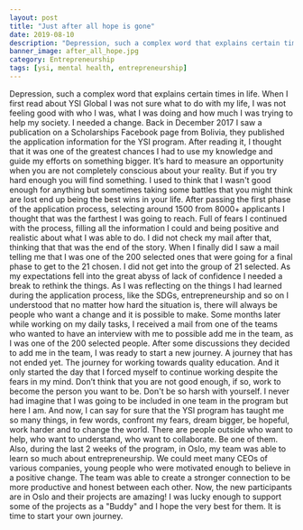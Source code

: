 ```yaml
---
layout: post
title: "Just after all hope is gone"
date: 2019-08-10
description: "Depression, such a complex word that explains certain times in life. When I first read about YSI Global"
banner_image: after_all_hope.jpg
category: Entrepreneurship
tags: [ysi, mental health, entrepreneurship]
---
```


Depression, such a complex word that explains certain times in life. When I first read about YSI Global I was not sure what to do with my life, I was not feeling good with who I was, what I was doing and how much I was trying to help my society. I needed a change.
Back in December 2017 I saw a publication on a Scholarships Facebook page from Bolivia, they published the application information for the YSI program. After reading it, I thought that it was one of the greatest chances I had to use my knowledge and guide my efforts on something bigger. 
It’s hard to measure an opportunity when you are not completely conscious about your reality. But if you try hard enough you will find something. I used to think that I wasn't good enough for anything but sometimes taking some battles that you might think are lost end up being the best wins in your life. 
After passing the first phase of the application process, selecting around 1500 from 8000+ applicants I thought that was the farthest I was going to reach. Full of fears I continued with the process, filling all the information I could and being positive and realistic about what I was able to do. I did not check my mail after that, thinking that that was the end of the story. When I finally did I saw a mail telling me that I was one of the 200 selected ones that were going for a final phase to get to the 21 chosen. I did not get into the group of 21 selected. As my expectations fell into the great abyss of lack of confidence I needed a break to rethink the things. As I was reflecting on the things I had learned during the application process, like the SDGs, entrepreneurship and so on I understood that no matter how hard the situation is, there will always be people who want a change and it is possible to make. Some months later while working on my daily tasks, I received a mail from one of the teams who wanted to have an interview with me to possible add me in the team, as I was one of the 200 selected people. After some discussions they decided to add me in the team, I was ready to start a new journey.
A journey that has not ended yet. The journey for working towards quality education. And it only started the day that I forced myself to continue working despite the fears in my mind.
Don’t think that you are not good enough, if so, work to become the person you want to be. Don't be so harsh with yourself. I never had imagine that I was going to be included in one team in the program but here I am.
And now, I can say for sure that the YSI program has taught me so many things, in few words, confront my fears, dream bigger, be hopeful, work harder and to change the world. There are people outside who want to help, who want to understand, who want to collaborate. Be one of them.
Also, during the last 2 weeks of the program, in Oslo, my team was able to learn so much about entrepreneurship. We could meet many CEOs of various companies, young people who were motivated enough to believe in a positive change. The team was able to create a stronger connection to be more productive and honest between each other.
Now, the new participants are in Oslo and their projects are amazing! I was lucky enough to support some of the projects as a "Buddy" and I hope the very best for them.
It is time to start your own journey.
